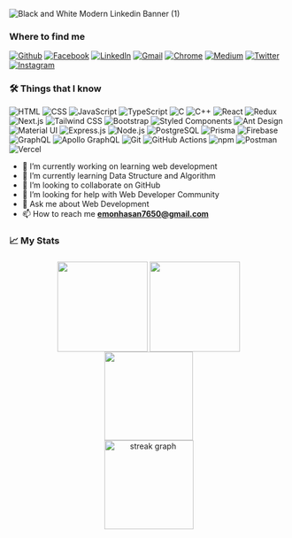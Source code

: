 ![Black and White Modern Linkedin Banner (1)](https://github.com/emonhassan83/emonhassan83/assets/109459931/317fb933-be61-4f8b-8a13-05af9e0f13a1)

<h3>Where to find me</h3>
<p>
  <a href="https://github.com/emonhassan83" target="_blank"><img alt="Github" src="https://img.shields.io/badge/GitHub-%2312100E.svg?&style=for-the-badge&logo=Github&logoColor=white" /></a>
  <a href="https://www.facebook.com/emonhassan83" target="_blank"><img alt="Facebook" src="https://img.shields.io/badge/Facebook-%1877F2.svg?&style=for-the-badge&logo=facebook&logoColor=white" /></a>
  <a href="https://www.linkedin.com/in/emonhassan83" target="_blank"><img alt="LinkedIn" src="https://img.shields.io/badge/linkedin-%230077B5.svg?&style=for-the-badge&logo=linkedin&logoColor=white" /></a> 
  <a href="mailto:emonhasan7650@gmail.com" target="_blank"><img alt="Gmail" src="https://img.shields.io/badge/Gmail-%EA4335.svg?&style=for-the-badge&logo=gmail&logoColor=white" /></a>
  <a href="https://emon-hassan-portfolio.vercel.app" target="_blank"><img alt="Chrome" src="https://img.shields.io/badge/Chrome-%4285F4.svg?&style=for-the-badge&logo=google-chrome&logoColor=white" /></a>
  <a href="https://medium.com/@emon-hassan" target="_blank"><img alt="Medium" src="https://img.shields.io/badge/medium-%2312100E.svg?&style=for-the-badge&logo=medium&logoColor=white" /></a>
  <a href="https://twitter.com/emonhasan83" target="_blank"><img alt="Twitter" src="https://img.shields.io/badge/twitter-%231DA1F2.svg?&style=for-the-badge&logo=twitter&logoColor=white" /></a>
  <a href="https://www.instagram.com/emonhassan50" target="_blank"><img alt="Instagram" src="https://img.shields.io/badge/Instagram-%E4405F.svg?&style=for-the-badge&logo=instagram&logoColor=white" /></a>
</p>

<h3>🛠 Things that I know</h3>
<p>
  <img alt="HTML" src="https://img.shields.io/badge/-HTML-E34F26?style=flat-square&logo=html5&logoColor=white" />
<img alt="CSS" src="https://img.shields.io/badge/-CSS-1572B6?style=flat-square&logo=css3&logoColor=white" />
<img alt="JavaScript" src="https://img.shields.io/badge/-JavaScript-F7DF1E?style=flat-square&logo=javascript&logoColor=black" />
<img alt="TypeScript" src="https://img.shields.io/badge/-TypeScript-007ACC?style=flat-square&logo=typescript&logoColor=white" />
<img alt="C" src="https://img.shields.io/badge/-C-A8B9CC?style=flat-square&logo=c&logoColor=white" />
<img alt="C++" src="https://img.shields.io/badge/-C++-00599C?style=flat-square&logo=c%2B%2B&logoColor=white" />
<img alt="React" src="https://img.shields.io/badge/-React-45b8d8?style=flat-square&logo=react&logoColor=white" />
<img alt="Redux" src="https://img.shields.io/badge/-Redux-764ABC?style=flat-square&logo=redux&logoColor=white" />
<img alt="Next.js" src="https://img.shields.io/badge/-Next.js-000000?style=flat-square&logo=next.js&logoColor=white" />
<img alt="Tailwind CSS" src="https://img.shields.io/badge/-Tailwind_CSS-38B2AC?style=flat-square&logo=tailwind-css&logoColor=white" />
<img alt="Bootstrap" src="https://img.shields.io/badge/-Bootstrap-563D7C?style=flat-square&logo=bootstrap&logoColor=white" />
<img alt="Styled Components" src="https://img.shields.io/badge/-Styled_Components-db7092?style=flat-square&logo=styled-components&logoColor=white" />
<img alt="Ant Design" src="https://img.shields.io/badge/-Ant_Design-0170FE?style=flat-square&logo=ant-design&logoColor=white" />
<img alt="Material UI" src="https://img.shields.io/badge/-Material_UI-0081CB?style=flat-square&logo=material-ui&logoColor=white" />
<img alt="Express.js" src="https://img.shields.io/badge/-Express.js-000000?style=flat-square&logo=express&logoColor=white" />
<img alt="Node.js" src="https://img.shields.io/badge/-Node.js-43853d?style=flat-square&logo=Node.js&logoColor=white" />
<img alt="PostgreSQL" src="https://img.shields.io/badge/-PostgreSQL-336791?style=flat-square&logo=postgresql&logoColor=white" />
<img alt="Prisma" src="https://img.shields.io/badge/-Prisma-2D3748?style=flat-square&logo=prisma&logoColor=white" />
<img alt="Firebase" src="https://img.shields.io/badge/-Firebase-FFCA28?style=flat-square&logo=firebase&logoColor=black" />
<img alt="GraphQL" src="https://img.shields.io/badge/-GraphQL-E10098?style=flat-square&logo=graphql&logoColor=white" />
<img alt="Apollo GraphQL" src="https://img.shields.io/badge/-Apollo_GraphQL-311C87?style=flat-square&logo=apollo-graphql&logoColor=white" />
<img alt="Git" src="https://img.shields.io/badge/-Git-F05032?style=flat-square&logo=git&logoColor=white" />
<img alt="GitHub Actions" src="https://img.shields.io/badge/-GitHub_Actions-2088FF?style=flat-square&logo=github-actions&logoColor=white" />
<img alt="npm" src="https://img.shields.io/badge/-NPM-CB3837?style=flat-square&logo=npm&logoColor=white" />
<img alt="Postman" src="https://img.shields.io/badge/-Postman-FF6C37?style=flat-square&logo=postman&logoColor=white" />
<img alt="Vercel" src="https://img.shields.io/badge/-Vercel-000000?style=flat-square&logo=vercel&logoColor=white" />
</p>

- 🔭 I’m currently working on learning web development 
- 🌱 I’m currently learning Data Structure and Algorithm
- 👯 I’m looking to collaborate on  GitHub 
- 🤔 I’m looking for help with  Web Developer Community 
- 💬 Ask me about Web Development 
- 📫 How to reach me **emonhasan7650@gmail.com**

### :chart_with_upwards_trend:  My Stats
###

<div align="center">
<!--   <img src="https://github-readme-stats.vercel.app/api?username=emonhassan83&hide_title=false&hide_rank=false&show_icons=true&include_all_commits=true&count_private=true&disable_animations=false&theme=dark&locale=en&hide_border=true&order=1&border_radius=0" height="160em" alt="stats graph"  /> 
  <br> -->
  <img align="center" src="http://github-profile-summary-cards.vercel.app/api/cards/most-commit-language?username=emonhassan83&theme=dark" height="163em" />
  <img align="center" src="http://github-profile-summary-cards.vercel.app/api/cards/repos-per-language?username=emonhassan83&theme=dark" height="163em" /> 
  <br>
  <img align="center" src="http://github-profile-summary-cards.vercel.app/api/cards/profile-details?username=emonhassan83&theme=dark" height="160em" /> 
  <br>
  <img src="https://streak-stats.demolab.com?user=emonhassan83&locale=en&mode=daily&theme=dark&hide_border=true&border_radius=0&order=3" height="161em" alt="streak graph"  />
</div>

<!-- <br clear="both">

<div align="center">
  <img src="https://github-readme-stats.vercel.app/api?username=emonhassan83&hide_title=false&hide_rank=false&show_icons=true&include_all_commits=true&count_private=true&disable_animations=false&theme=dark&locale=en&hide_border=false&order=1" height="126" alt="stats graph"  />
  <img src="https://github-readme-stats.vercel.app/api/top-langs?username=emonhassan83&locale=en&hide_title=false&layout=compact&card_width=320&langs_count=5&theme=dark&hide_border=false&order=2" height="126" alt="languages graph"  />
  <img src="https://streak-stats.demolab.com?user=emonhassan83&locale=en&mode=daily&theme=dark&hide_border=false&border_radius=5&order=3" height="219" alt="streak graph"  />
</div>

###

<img src="https://user-images.githubusercontent.com/73097560/115834477-dbab4500-a447-11eb-908a-139a6edaec5c.gif">
<h3 align="center">Statistics</h3>
<div align="center">
<img align="center" src="http://github-profile-summary-cards.vercel.app/api/cards/stats?username=emonhassan83&theme=dark" height="180em" />
<img align="center" src="http://github-profile-summary-cards.vercel.app/api/cards/most-commit-language?username=emonhassan83username=emonhassan83&theme=dark" height="180em" />
<img align="center" src="http://github-profile-summary-cards.vercel.app/api/cards/repos-per-language?username=emonhassan83&theme=dark" height="180em" />
<img align="center" src="http://github-profile-summary-cards.vercel.app/api/cards/productive-time?username=emonhassan83theme=dark" height="180em" />
<img align="center" src="http://github-profile-summary-cards.vercel.app/api/cards/profile-details?username=emonhassan83&theme=dark" height="180em" />
</div> -->
